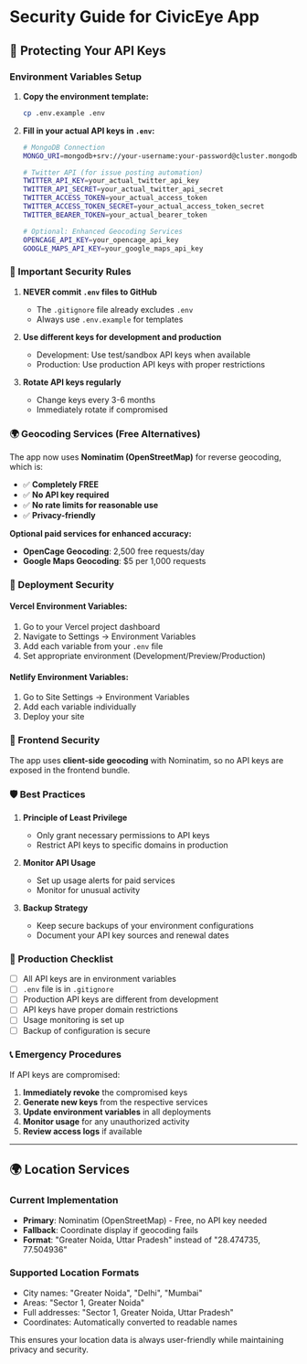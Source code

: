 # Security Guide for CivicEye App

## 🔐 Protecting Your API Keys

### Environment Variables Setup

1. **Copy the environment template:**
   ```bash
   cp .env.example .env
   ```

2. **Fill in your actual API keys in `.env`:**
   ```bash
   # MongoDB Connection
   MONGO_URI=mongodb+srv://your-username:your-password@cluster.mongodb.net/civic-issues

   # Twitter API (for issue posting automation)
   TWITTER_API_KEY=your_actual_twitter_api_key
   TWITTER_API_SECRET=your_actual_twitter_api_secret
   TWITTER_ACCESS_TOKEN=your_actual_access_token
   TWITTER_ACCESS_TOKEN_SECRET=your_actual_access_token_secret
   TWITTER_BEARER_TOKEN=your_actual_bearer_token

   # Optional: Enhanced Geocoding Services
   OPENCAGE_API_KEY=your_opencage_api_key
   GOOGLE_MAPS_API_KEY=your_google_maps_api_key
   ```

### 🚨 Important Security Rules

1. **NEVER commit `.env` files to GitHub**
   - The `.gitignore` file already excludes `.env`
   - Always use `.env.example` for templates

2. **Use different keys for development and production**
   - Development: Use test/sandbox API keys when available
   - Production: Use production API keys with proper restrictions

3. **Rotate API keys regularly**
   - Change keys every 3-6 months
   - Immediately rotate if compromised

### 🌍 Geocoding Services (Free Alternatives)

The app now uses **Nominatim (OpenStreetMap)** for reverse geocoding, which is:
- ✅ **Completely FREE**
- ✅ **No API key required**
- ✅ **No rate limits for reasonable use**
- ✅ **Privacy-friendly**

**Optional paid services for enhanced accuracy:**
- **OpenCage Geocoding**: 2,500 free requests/day
- **Google Maps Geocoding**: $5 per 1,000 requests

### 🔧 Deployment Security

#### Vercel Environment Variables:
1. Go to your Vercel project dashboard
2. Navigate to Settings → Environment Variables
3. Add each variable from your `.env` file
4. Set appropriate environment (Development/Preview/Production)

#### Netlify Environment Variables:
1. Go to Site Settings → Environment Variables
2. Add each variable individually
3. Deploy your site

### 📱 Frontend Security

The app uses **client-side geocoding** with Nominatim, so no API keys are exposed in the frontend bundle.

### 🛡️ Best Practices

1. **Principle of Least Privilege**
   - Only grant necessary permissions to API keys
   - Restrict API keys to specific domains in production

2. **Monitor API Usage**
   - Set up usage alerts for paid services
   - Monitor for unusual activity

3. **Backup Strategy**
   - Keep secure backups of your environment configurations
   - Document your API key sources and renewal dates

### 🚀 Production Checklist

- [ ] All API keys are in environment variables
- [ ] `.env` file is in `.gitignore`
- [ ] Production API keys are different from development
- [ ] API keys have proper domain restrictions
- [ ] Usage monitoring is set up
- [ ] Backup of configuration is secure

### 📞 Emergency Procedures

If API keys are compromised:
1. **Immediately revoke** the compromised keys
2. **Generate new keys** from the respective services
3. **Update environment variables** in all deployments
4. **Monitor usage** for any unauthorized activity
5. **Review access logs** if available

---

## 🌍 Location Services

### Current Implementation
- **Primary**: Nominatim (OpenStreetMap) - Free, no API key needed
- **Fallback**: Coordinate display if geocoding fails
- **Format**: "Greater Noida, Uttar Pradesh" instead of "28.474735, 77.504936"

### Supported Location Formats
- City names: "Greater Noida", "Delhi", "Mumbai"
- Areas: "Sector 1, Greater Noida"
- Full addresses: "Sector 1, Greater Noida, Uttar Pradesh"
- Coordinates: Automatically converted to readable names

This ensures your location data is always user-friendly while maintaining privacy and security.
